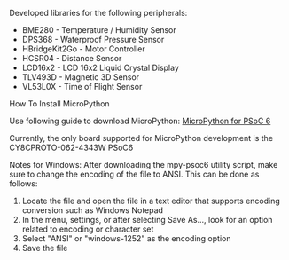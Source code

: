 Developed libraries for the following peripherals:

* BME280 - Temperature / Humidity Sensor
* DPS368 - Waterproof Pressure Sensor
* HBridgeKit2Go - Motor Controller
* HCSR04 - Distance Sensor
* LCD16x2 - LCD 16x2 Liquid Crystal Display
* TLV493D - Magnetic 3D Sensor
* VL53L0X - Time of Flight Sensor

How To Install MicroPython

Use following guide to download MicroPython: [MicroPython for PSoC 6](https://ifx-micropython.readthedocs.io/en/latest/psoc6/quickref.html)

Currently, the only board supported for MicroPython development is the CY8CPROTO-062-4343W PSoC6

Notes for Windows: After downloading the mpy-psoc6 utility script, make sure to change the encoding of the file to ANSI. This can be done as follows:
1. Locate the file and open the file in a text editor that supports encoding conversion such as Windows Notepad
2. In the menu, settings, or after selecting Save As..., look for an option related to encoding or character set
3. Select "ANSI" or "windows-1252" as the encoding option
4. Save the file
